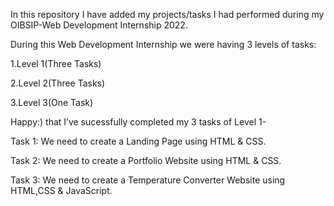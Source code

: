 In this repository I have added my projects/tasks I had performed during my OIBSIP-Web Development Internship 2022.

During this Web Development Internship we were having 3 levels of tasks:

1.Level 1(Three Tasks)

2.Level 2(Three Tasks)

3.Level 3(One Task)

Happy:) that I’ve sucessfully completed my 3 tasks of Level 1-

Task 1: We need to create a Landing Page using HTML & CSS.

Task 2: We need to create a Portfolio Website using HTML & CSS.

Task 3: We need to create a Temperature Converter Website using HTML,CSS & JavaScript.
